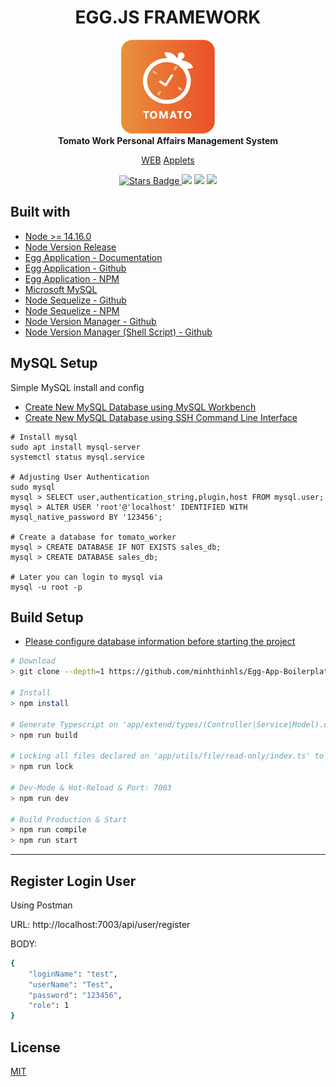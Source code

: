 # <div align="center">EGG.JS FRAMEWORK</div>

<p align="center">
  <img src="https://raw.githubusercontent.com/minhthinhls/Egg-App-Boilerplate/master/app/public/poster.png" width="150" />
  <br />
  <b>Tomato Work Personal Affairs Management System</b>
  <p align="center">
    <a href="https://github.com/minhthinhls/Egg-App-Boilerplate">WEB</a>
    <a href="https://github.com/minhthinhls/Egg-App-Boilerplate">Applets</a>
  </p>
  <p align="center">
    <a href="https://github.com/minhthinhls/Egg-App-Boilerplate/stargazers">
      <img src="https://img.shields.io/github/stars/minhthinhls/Egg-App-Boilerplate" alt="Stars Badge"/>
    </a>
    <img src="https://img.shields.io/github/package-json/v/minhthinhls/Egg-App-Boilerplate" />
    <img src="https://img.shields.io/github/license/minhthinhls/Egg-App-Boilerplate" />
    <a href="https://hits.dwyl.com/minhthinhls/Egg-App-Boilerplate">
      <img src="https://hits.dwyl.com/minhthinhls/Egg-App-Boilerplate.svg" />
    </a>
  </p>
</p>

## Built with

- [Node >= 14.16.0](https://nodejs.org/en/)
- [Node Version Release](https://nodejs.org/en/download/releases/)
- [Egg Application - Documentation](https://eggjs.org/intro/)
- [Egg Application - Github](https://github.com/eggjs/)
- [Egg Application - NPM](https://www.npmjs.com/package/egg/)
- [Microsoft MySQL](https://www.mysql.com/)
- [Node Sequelize - Github](https://github.com/sequelize/sequelize)
- [Node Sequelize - NPM](https://www.npmjs.com/package/sequelize)
- [Node Version Manager - Github](https://github.com/coreybutler/nvm-windows/releases/tag/1.1.7)
- [Node Version Manager (Shell Script) - Github](https://github.com/nvm-sh/nvm)

## MySQL Setup

Simple MySQL install and config

- [Create New MySQL Database using MySQL Workbench](https://blog.devart.com/creating-a-new-database-in-mysql-tutorial-with-examples.html)
- [Create New MySQL Database using SSH Command Line Interface](https://www.inmotionhosting.com/support/server/databases/create-a-mysql-database/)

```
# Install mysql
sudo apt install mysql-server
systemctl status mysql.service

# Adjusting User Authentication 
sudo mysql
mysql > SELECT user,authentication_string,plugin,host FROM mysql.user;
mysql > ALTER USER 'root'@'localhost' IDENTIFIED WITH mysql_native_password BY '123456';

# Create a database for tomato_worker
mysql > CREATE DATABASE IF NOT EXISTS sales_db;
mysql > CREATE DATABASE sales_db;

# Later you can login to mysql via
mysql -u root -p
```

## Build Setup

- [Please configure database information before starting the project](config/config.default.ts)

``` bash
# Download
> git clone --depth=1 https://github.com/minhthinhls/Egg-App-Boilerplate.git

# Install
> npm install

# Generate Typescript on 'app/extend/types/(Controller|Service|Model).d.ts'
> npm run build

# Locking all files declared on 'app/utils/file/read-only/index.ts' to Read-Only Mode.
> npm run lock

# Dev-Mode & Hot-Reload & Port: 7003
> npm run dev

# Build Production & Start
> npm run compile
> npm run start
```

---

## Register Login User

Using Postman

URL: http://localhost:7003/api/user/register

BODY:

```bash
{
    "loginName": "test",
    "userName": "Test",
    "password": "123456",
    "role": 1
}
```

## License

[MIT](https://opensource.org/licenses/MIT)

